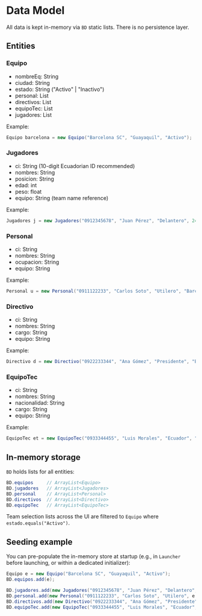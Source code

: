 # Data Model

All data is kept in-memory via `BD` static lists. There is no persistence layer.

## Entities

### Equipo
- nombreEq: String
- ciudad: String
- estado: String ("Activo" | "Inactivo")
- personal: List<Personal>
- directivos: List<Directivo>
- equipoTec: List<EquipoTec>
- jugadores: List<Jugadores>

Example:
```java
Equipo barcelona = new Equipo("Barcelona SC", "Guayaquil", "Activo");
```

### Jugadores
- ci: String (10-digit Ecuadorian ID recommended)
- nombres: String
- posicion: String
- edad: int
- peso: float
- equipo: String (team name reference)

Example:
```java
Jugadores j = new Jugadores("0912345678", "Juan Pérez", "Delantero", 24, 72.5f, "Barcelona SC");
```

### Personal
- ci: String
- nombres: String
- ocupacion: String
- equipo: String

Example:
```java
Personal u = new Personal("0911122233", "Carlos Soto", "Utilero", "Barcelona SC");
```

### Directivo
- ci: String
- nombres: String
- cargo: String
- equipo: String

Example:
```java
Directivo d = new Directivo("0922233344", "Ana Gómez", "Presidente", "Barcelona SC");
```

### EquipoTec
- ci: String
- nombres: String
- nacionalidad: String
- cargo: String
- equipo: String

Example:
```java
EquipoTec et = new EquipoTec("0933344455", "Luis Morales", "Ecuador", "Director Técnico", "Barcelona SC");
```

## In-memory storage

`BD` holds lists for all entities:

```java
BD.equipos     // ArrayList<Equipo>
BD.jugadores   // ArrayList<Jugadores>
BD.personal    // ArrayList<Personal>
BD.directivos  // ArrayList<Directivo>
BD.equipoTec   // ArrayList<EquipoTec>
```

Team selection lists across the UI are filtered to `Equipo` where `estado.equals("Activo")`.

## Seeding example

You can pre-populate the in-memory store at startup (e.g., in `Launcher` before launching, or within a dedicated initializer):

```java
Equipo e = new Equipo("Barcelona SC", "Guayaquil", "Activo");
BD.equipos.add(e);

BD.jugadores.add(new Jugadores("0912345678", "Juan Pérez", "Delantero", 24, 72.0f, e.getNombreEq()));
BD.personal.add(new Personal("0911122233", "Carlos Soto", "Utilero", e.getNombreEq()));
BD.directivos.add(new Directivo("0922233344", "Ana Gómez", "Presidente", e.getNombreEq()));
BD.equipoTec.add(new EquipoTec("0933344455", "Luis Morales", "Ecuador", "DT", e.getNombreEq()));
```
